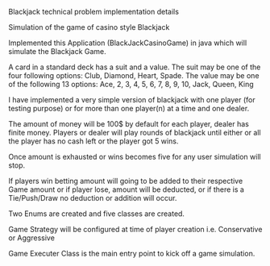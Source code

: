 Blackjack technical problem implementation details


Simulation of the game of casino style Blackjack

Implemented this Application (BlackJackCasinoGame) in java which will simulate the Blackjack Game.

A card in a standard deck has a suit and a value. The suit may be one of the four following options: Club, Diamond, Heart, Spade. The value may be one of the following 13 options: Ace, 2, 3, 4, 5, 6, 7, 8, 9, 10, Jack, Queen, King

I have implemented a very simple version of blackjack with one player (for testing purpose) or for more than one player(n) at a time and one dealer.

The amount of money will be 100$ by default for each player, dealer has finite money. Players or dealer will play rounds of blackjack until either or all the player has no cash left or the player got 5 wins. 

Once amount is exhausted or wins becomes five for any user simulation will stop.

If players win betting amount will going to be added to their respective Game amount or if player lose, amount will be deducted, or if there is a Tie/Push/Draw no deduction or addition will occur.

Two Enums are created and five classes are created.

Game Strategy will be configured at time of player creation i.e. Conservative or Aggressive

Game Executer Class is the main entry point to kick off a game simulation.
